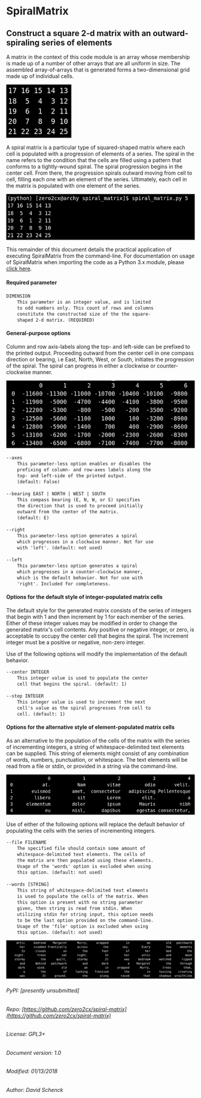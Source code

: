 # SpiralMatrix

## Construct a square 2-d matrix with an outward-spiraling series of elements


A matrix in the context of this code module is an array whose membership is
made up of a number of other arrays that are all uniform in size. The
assembled array-of-arrays that is generated forms a two-dimensional grid
made up of individual cells.

![5x5 spiral matrix](docs/images/spiral_matrix_5.png "5x5 spiral matrix")

A spiral matrix is a particular type of squared-shaped matrix where each
cell is populated with a progression of elements of a series. The spiral in
the name refers to the condition that the cells are filled using a pattern
that conforms to a tightly-wound spiral. The spiral progression begins in
the center cell. From there, the progression spirals outward moving from
cell to cell, filling each one with an element of the series. Ultimately,
each cell in the matrix is populated with one element of the series.

![5x5 including command-line](docs/images/spiral_matrix_5+command_line.png "5x5  including command-line")

This remainder of this document details the practical application of executing
SpiralMatrix from the command-line. For documentation on usage of SpiralMatrix
when importing the code as a Python 3.x module, please [click here](./docs/SpiralMatrix.md "The Spiral Matrix module API").

#### Required parameter

    DIMENSION
        This parameter is an integer value, and is limited
        to odd numbers only. This count of rows and columns
        constitute the constructed size of the the square-
        shaped 2-d matrix. (REQUIRED)

#### General-purpose options

Column and row axis-labels along the top- and left-side can be prefixed to
the printed output. Proceeding outward from the center cell in one compass
direction or bearing, i.e East, North, West, or South, initiates the
progression of the spiral. The spiral can progress in either a clockwise or
counter-clockwise manner.

![7x7 with axes, bearing: south, center: 1000, step: -300](docs/images/spiral_matrix_7+axes+bearing_south+center1000+step-300.png "7x7 with axes, bearing: south, center: 1000, step: -300")

    --axes
        This parameter-less option enables or disables the
        prefixing of column- and row-axes labels along the
        top- and left-side of the printed output.
        (default: False)

    --bearing EAST | NORTH | WEST | SOUTH
        This compass bearing (E, N, W, or S) specifies
        the direction that is used to proceed initially
        outward from the center of the matrix.
        (default: E)

    --right
        This parameter-less option generates a spiral
        which progresses in a clockwise manner. Not for use
        with 'left'. (default: not used)

    --left
        This parameter-less option generates a spiral
        which progresses in a counter-clockwise manner,
        which is the default behavior. Not for use with
        'right'. Included for completeness.

#### Options for the default style of integer-populated matrix cells

The default style for the generated matrix consists of the series of
integers that begin with 1 and then increment by 1 for each member of the
series. Either of these integer values may be modified in order to change
the generated matrix's cell contents. Any positive or negative integer, or
zero, is acceptable to occupy the center cell that begins the spiral. The
increment integer must be a positive or negative, non-zero integer.

Use of the following options will modify the implementation of the default
behavior.

    --center INTEGER
        This integer value is used to populate the center
        cell that begins the spiral. (default: 1)

    --step INTEGER
        This integer value is used to increment the next
        cell's value as the spiral progresses from cell to
        cell. (default: 1)

#### Options for the alternative style of element-populated matrix cells

As an alternative to the population of the cells of the matrix with the
series of incrementing integers, a string of whitespace-delimited text
elements can be supplied. This string of elements might consist of any
combination of words, numbers, punctuation, or whitespace. The text
elements will be read from a file or stdin, or provided in a string via
the command-line.

![5x5 with axes, bearing: south, series: lorem_ipsum](docs/images/spiral_matrix_5+axes+bearing_south+right+file_lorem_ipsum.png "5x5 with axes, bearing: south, series: lorem_ipsum")

Use of either of the following options will replace the default behavior of
populating the cells with the series of incrementing integers.

    --file FILENAME
        The specified file should contain some amount of
        whitespace-delimited text elements. The cells of
        the matrix are then populated using these elements.
        Usage of the 'words' option is excluded when using
        this option. (default: not used)

    --words [STRING]
        This string of whitespace-delimited text elements
        is used to populate the cells of the matrix. When
        this option is present with no string parameter
        given, then string is read from stdin. When
        utilizing stdin for string input, this option needs
        to be the last option provided on the command-line.
        Usage of the 'file' option is excluded when using
        this option. (default: not used)

![9x9, spiral: right, series: stormy_night](docs/images/spiral_matrix_9+right+words_stormy_night.png "9x9, spiral: right, series: stormy_night")

###### PyPI: [presently unsubmitted]
###### Repo: [https://github.com/zero2cx/spiral-matrix](https://github.com/zero2cx/spiral-matrix)
###### License: GPL3+
###### Document version: 1.0
###### Modified: 01/13/2018
###### Author: David Schenck

